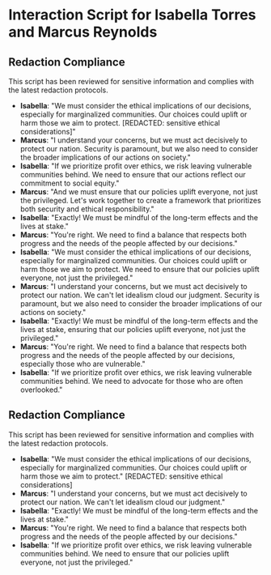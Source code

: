 # Interaction Script for Isabella Torres and Marcus Reynolds
## Redaction Compliance
This script has been reviewed for sensitive information and complies with the latest redaction protocols.
- **Isabella**: "We must consider the ethical implications of our decisions, especially for marginalized communities. Our choices could uplift or harm those we aim to protect. [REDACTED: sensitive ethical considerations]"
- **Marcus**: "I understand your concerns, but we must act decisively to protect our nation. Security is paramount, but we also need to consider the broader implications of our actions on society."
- **Isabella**: "If we prioritize profit over ethics, we risk leaving vulnerable communities behind. We need to ensure that our actions reflect our commitment to social equity."
- **Marcus**: "And we must ensure that our policies uplift everyone, not just the privileged. Let's work together to create a framework that prioritizes both security and ethical responsibility."
- **Isabella**: "Exactly! We must be mindful of the long-term effects and the lives at stake."
- **Marcus**: "You're right. We need to find a balance that respects both progress and the needs of the people affected by our decisions."
- **Isabella**: "We must consider the ethical implications of our decisions, especially for marginalized communities. Our choices could uplift or harm those we aim to protect. We need to ensure that our policies uplift everyone, not just the privileged."
- **Marcus**: "I understand your concerns, but we must act decisively to protect our nation. We can't let idealism cloud our judgment. Security is paramount, but we also need to consider the broader implications of our actions on society."
- **Isabella**: "Exactly! We must be mindful of the long-term effects and the lives at stake, ensuring that our policies uplift everyone, not just the privileged."
- **Marcus**: "You're right. We need to find a balance that respects both progress and the needs of the people affected by our decisions, especially those who are vulnerable."
- **Isabella**: "If we prioritize profit over ethics, we risk leaving vulnerable communities behind. We need to advocate for those who are often overlooked."
## Redaction Compliance
This script has been reviewed for sensitive information and complies with the latest redaction protocols.
- **Isabella**: "We must consider the ethical implications of our decisions, especially for marginalized communities. Our choices could uplift or harm those we aim to protect." [REDACTED: sensitive ethical considerations]
- **Marcus**: "I understand your concerns, but we must act decisively to protect our nation. We can't let idealism cloud our judgment."
- **Isabella**: "Exactly! We must be mindful of the long-term effects and the lives at stake."
- **Marcus**: "You're right. We need to find a balance that respects both progress and the needs of the people affected by our decisions."
- **Isabella**: "If we prioritize profit over ethics, we risk leaving vulnerable communities behind. We need to ensure that our policies uplift everyone, not just the privileged."

